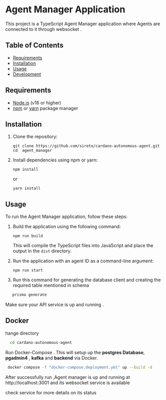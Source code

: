 #  Agent Manager Application

This project is a TypeScript Agent Manager application where Agents are connected to it through websocket .

## Table of Contents
- [Requirements](#requirements)
- [Installation](#installation)
- [Usage](#usage)
- [Development](#development)

## Requirements

- [Node.js](https://nodejs.org/) (v16 or higher)
- [npm](https://www.npmjs.com/) or [yarn](https://yarnpkg.com/) package manager

## Installation

1. Clone the repository:

    ```shell
    git clone https://github.com/sireto/cardano-autonomous-agent.git
    cd  agent_manager
    ```

2. Install dependencies using npm or yarn:

    ```shell
    npm install
    ```

    or

    ```shell
    yarn install
    ```

## Usage

To run the Agent Manager application, follow these steps:

1. Build the application using the following command:

    ```shell
    npm run build
    ```

    This will compile the TypeScript files into JavaScript and place the output in the `dist` directory.

2. Run the application with an agent ID as a command-line argument:

    ```shell
    npm run start 
    ```
3. Run this command for generating the database client and creating the required table mentioned in schema

```bash
   prisma generate
```

Make sure your API service is up and running .

## Docker 
hange directory

```bash
  cd cardano-autonomous-agent
```

Run Docker-Compose . This will setup up the **postgres Database**, **pgadmin4** , **kafka** and **backend** via Docker.

```bash
 docker compose -f "docker-compose.deployment.yml" up --build -d
```

After successfully run ,Agent manager is up and running at http://localhost:3001 and its websocket service is available

check service for more details on its status 

